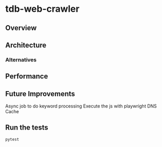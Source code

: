 # tdb-web-crawler

## Overview

## Architecture

### Alternatives

## Performance

## Future Improvements
Async job to do keyword processing
Execute the js with playwright
DNS Cache


## Run the tests

```
pytest
```
